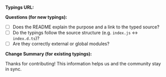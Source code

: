**Typings URL:** <!-- Paste URL here -->

**Questions (for new typings):**

* [ ] Does the README explain the purpose and a link to the typed source?
* [ ] Do the typings follow the source structure (e.g. `index.js` <-> `index.d.ts`)?
* [ ] Are they correctly external or global modules?

**Change Summary (for existing typings):**

<!-- Type or link a brief summary of changes -->

Thanks for contributing! This information helps us and the community stay in sync.
